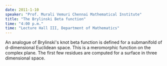 ```yaml
---
date: 2011-1-10
speaker: "Prof. Murali Vemuri Chennai Mathematical Institute"
title: "The Brylinski Beta function"
time: "4:00 p.m." 
time: "Lecture Hall III, Department of Mathematics"
---
```

An analogue of Brylinski's knot beta function is defined for a submanifold of d-dimensional Euclidean space. This is a meromorphic function on the complex plane. The first few residues are computed for a surface in three dimensional space.
